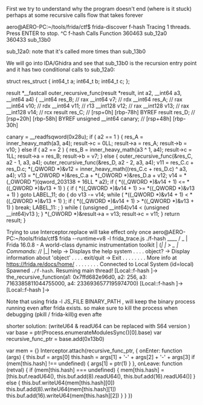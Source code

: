 First we try to understand why the program doesn't end (where is it stuck)
perhaps at some recursive calls flow that takes forever

aero@AERO-PC:~/tools/frida/ctf$ frida-discover f-hash
Tracing 1 threads. Press ENTER to stop.
^C
f-hash
        Calls           Function
        360463          sub_12a0   
        360433          sub_13b0

sub_12a0: note that it's called more times than sub_13b0 

We will go into IDA/Ghidra and see that sub_13b0 is the recursion entry point and it has two conditional calls to  sub_12a0:

struct res_struct {
  int64_t a;
  int64_t b;
  int64_t c;
};

result *__fastcall outer_recursive_func(result *result, int a2, __int64 a3, __int64 a4)
{
  __int64 res_B; // rax
  __int64 v7; // rdx
  __int64 res_A; // rax
  __int64 v10; // rdx
  __int64 v11; // r13
  __int128 v12; // rax
  __int128 v13; // rax
  __int128 v14; // rcx
  result res_C; // [rsp+0h] [rbp-78h] BYREF
  result res_D; // [rsp+20h] [rbp-58h] BYREF
  unsigned __int64 canary; // [rsp+48h] [rbp-30h]

  canary = __readfsqword(0x28u);
  if ( a2 == 1 )
  {
    res_A = inner_heavy_math(a3, a4);
    result->c = 0LL;
    result->a = res_A;
    result->b = v10;
  }
  else if ( a2 == 2 )
  {
    res_B = inner_heavy_math(a3 ^ 1, a4);
    result->c = 1LL;
    result->a = res_B;
    result->b = v7;
  }
  else
  {
    outer_recursive_func(&res_C, a2 - 1, a3, a4);
    outer_recursive_func(&res_D, a2 - 2, a3, a4);
    v11 = res_C.c + res_D.c;
    *(_QWORD *)&v12 = inner_heavy_math((res_C.c + res_D.c) ^ a3, a4);
    v13 = *(_OWORD *)&res_C.a + *(_OWORD *)&res_D.a + v12;
    v14 = *(_OWORD *)(qword_203138 + 16LL * a2);
    if ( *((_QWORD *)&v14 + 1) <= *((_QWORD *)&v13 + 1) )
    {
      if ( *((_QWORD *)&v14 + 1) >= *((_QWORD *)&v13 + 1) )
        goto LABEL_11;
      do
      {
        do
          v13 -= v14;
        while ( *((_QWORD *)&v14 + 1) < *((_QWORD *)&v13 + 1) );
        if ( *((_QWORD *)&v14 + 1) > *((_QWORD *)&v13 + 1) )
          break;
LABEL_11:
        ;
      }
      while ( (unsigned __int64)v14 < (unsigned __int64)v13 );
    }
    *(_OWORD *)&result->a = v13;
    result->c = v11;
  }
  return result;
}


Trying to use Interceptor.replace will take effect only once
aero@AERO-PC:~/tools/frida/ctf$ frida --runtime=v8 -l frida_trace.js ./f-hash
     ____
    / _  |   Frida 16.0.8 - A world-class dynamic instrumentation toolkit
   | (_| |
    > _  |   Commands:
   /_/ |_|       help      -> Displays the help system
   . . . .       object?   -> Display information about 'object'
   . . . .       exit/quit -> Exit
   . . . .
   . . . .   More info at https://frida.re/docs/home/
   . . . .
   . . . .   Connected to Local System (id=local)
Spawned `./f-hash`. Resuming main thread!
[Local::f-hash ]->  the_recursive_function(a1: 0x7ffd682e96d0, a2: 256, a3: 7163385811044755000, a4: 2336936577195974700)
[Local::f-hash ]->
[Local::f-hash ]->

Note that using frida -l JS_FILE BINARY_PATH , will keep the binary process running even after 
frida exists. so make sure to kill the process when debugging (pkill / frida-kill)g even afte




shorter solution:
(writeU64 & readU64 can be replaced with S64 version )
var base = ptr(Process.enumerateModulesSync()[0].base)
var recursive_func_ptr = base.add(0x13b0)

var mem = {}
Interceptor.attach(recursive_func_ptr, {
    onEnter: function (args) {
        this.buf = args[0]
        this.hash = args[1] + '-' + args[2] + '-' + args[3]
        if (mem[this.hash] !== undefined) {
            args[1] = ptr(1)
        }
    },
    onLeave: function (retval) {
        if (mem[this.hash] === undefined) {
            mem[this.hash] = [this.buf.readU64(), this.buf.add(8).readU64(), this.buf.add(16).readU64()]
        } else {
            this.buf.writeU64(mem[this.hash][0])
            this.buf.add(8).writeU64(mem[this.hash][1])
            this.buf.add(16).writeU64(mem[this.hash][2])
        }
    }
})
